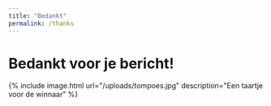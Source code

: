 ```yaml
---
title: "Bedankt"
permalink: /thanks
---
```

# Bedankt voor je bericht!

{% include image.html url="/uploads/tompoes.jpg" description="Een taartje voor de winnaar" %}